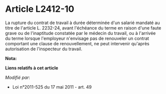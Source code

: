 # Article L2412-10

La rupture du contrat de travail à durée déterminée d'un salarié mandaté au titre de l'article L. 2232-24, avant l'échéance
du terme en raison d'une faute grave ou de l'inaptitude constatée par le médecin du travail, ou à l'arrivée du terme lorsque
l'employeur n'envisage pas de renouveler un contrat comportant une clause de renouvellement, ne peut intervenir qu'après
autorisation de l'inspecteur du travail.

**Nota:**



**Liens relatifs à cet article**

_Modifié par_:

  - Loi n°2011-525 du 17 mai 2011 - art. 49
